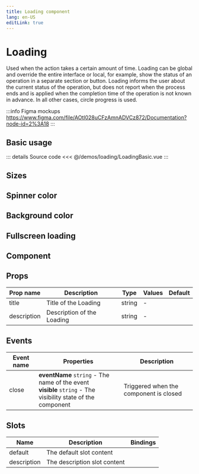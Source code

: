 ```yaml
---
title: Loading component
lang: en-US
editLink: true
---
```


# Loading

Used when the action takes a certain amount of time.
Loading can be global and override the entire interface or local, for example, show the status of an operation in a separate section or button.
Loading informs the user about the current status of the operation, but does not report when the process ends and is applied when the completion time of the operation is not known in advance.
In all other cases, circle progress is used.

:::info Figma mockups
https://www.figma.com/file/AOtI028uCFzAmnADVCz872/Documentation?node-id=2%3A18
:::

## Basic usage

<LoadingBasic />

::: details Source code
<<< @/demos/loading/LoadingBasic.vue
:::

## Sizes

## Spinner color

## Background color

## Fullscreen loading

## Component

## Props

| Prop name   | Description                | Type   | Values | Default |
| ----------- | -------------------------- | ------ | ------ | ------- |
| title       | Title of the Loading       | string | -      |         |
| description | Description of the Loading | string | -      |         |

## Events

| Event name | Properties                                                                                                      | Description                            |
| ---------- | --------------------------------------------------------------------------------------------------------------- | -------------------------------------- |
| close      | **eventName** `string` - The name of the event<br/>**visible** `string` - The visibility state of the component | Triggered when the component is closed |

## Slots

| Name        | Description                  | Bindings |
| ----------- | ---------------------------- | -------- |
| default     | The default slot content     |          |
| description | The description slot content |          |
